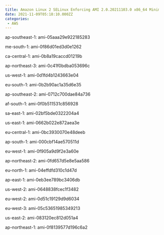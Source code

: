 ```yaml
---
title: Amazon Linux 2 SELinux Enforcing AMI 2.0.20211103.0 x86_64 Minimal HVM gp2
date: 2021-11-09T05:18:10.000ZZ
categories:
 - AWS
---
```


ap-southeast-1: ami-05aaa29e922185283

me-south-1: ami-0f86d01ed3d0e1262

ca-central-1: ami-0b8a19caccd01219b

ap-northeast-3: ami-0c41f0bdba053696c

us-west-1: ami-0d1fd4b1243663e04

eu-south-1: ami-0b2b90ac1a35d6e35

ap-southeast-2: ami-0712c700dae84a736

af-south-1: ami-0f0b511531c856928

sa-east-1: ami-02bf5bde0322204a4

us-east-1: ami-0662b022e872aea3e

eu-central-1: ami-0bc3930070e48deeb

ap-south-1: ami-000cbf14ae570511d

eu-west-1: ami-0f905a9d9f2e3a60e

ap-northeast-2: ami-0fd657d5e8e5aa586

eu-north-1: ami-04effdfd310c1d47d

ap-east-1: ami-0eb3ee789bc3406db

us-west-2: ami-0648838fcec1f3482

eu-west-2: ami-0d51c19129d9d6034

eu-west-3: ami-05c53651985349213

us-east-2: ami-083120ec812d051a4

ap-northeast-1: ami-0f8139577d196c6a2

